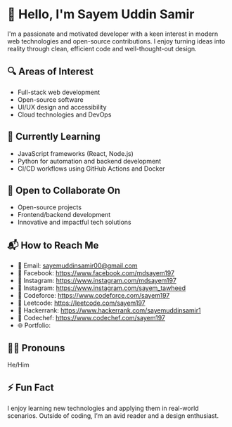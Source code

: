# 👋 Hello, I'm Sayem Uddin Samir

I'm a passionate and motivated developer with a keen interest in modern web technologies and open-source contributions. I enjoy turning ideas into reality through clean, efficient code and well-thought-out design.

## 🔍 Areas of Interest
- Full-stack web development  
- Open-source software  
- UI/UX design and accessibility  
- Cloud technologies and DevOps

## 📘 Currently Learning
- JavaScript frameworks (React, Node.js)  
- Python for automation and backend development  
- CI/CD workflows using GitHub Actions and Docker

## 🤝 Open to Collaborate On
- Open-source projects  
- Frontend/backend development  
- Innovative and impactful tech solutions

## 📬 How to Reach Me
- 📧 Email: sayemuddinsamir00@gmail.com
- 🔗 Facebook: https://www.facebook.com/mdsayem197
- 🔗 Instagram: https://www.instagram.com/mdsayem197
- 🔗 Instagram: https://www.instagram.com/sayem_tawheed
- 🔗 Codeforce: https://www.codeforce.com/sayem197
- 🔗 Leetcode: https://leetcode.com/sayem197
- 🔗 Hackerrank: https://www.hackerrank.com/sayemuddinsamir1
- 🔗 Codechef: https://www.codechef.com/sayem197
- 🌐 Portfolio:

## 🧑‍💼 Pronouns
He/Him

## ⚡ Fun Fact
I enjoy learning new technologies and applying them in real-world scenarios. Outside of coding, I’m an avid reader and a design enthusiast.

<!--
SayemSamir/SayemSamir is a ✨ special ✨ repository because its README.md (this file) appears on your GitHub profile.
-->
